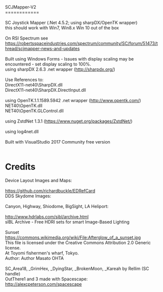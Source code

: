 SCJMapper-V2<br>
============<br>
<br>
SC Joystick Mapper  (.Net 4.5.2; using sharpDX/OpenTK wrapper)<br>
this should work with Win7, Win8.x Win 10 out of the box<br>
<br>
On RSI Spectrum see https://robertsspaceindustries.com/spectrum/community/SC/forum/51473/thread/scjmapper-news-and-updates
<br>
<br>
Built using Windows Forms - Issues with display scaling may be encountered - set display scaling to 100%.
<br>
using sharpDX 2.6.3 .net wrapper  (http://sharpdx.org/)<br>
<br>
Use References to:<br>
DirectX11-net40\SharpDX.dll<br>
DirectX11-net40\SharpDX.DirectInput.dll<br>
<br>
using OpenTK.1.1.1589.5942 .net wrapper  (http://www.opentk.com/)<br>
NET40\OpenTK.dll<br>
NET40\OpenTK.GLControl.dll<br>
<br>
using ZstdNet 1.3.1 (https://www.nuget.org/packages/ZstdNet/)<br>
<br>
using log4net.dll<br>
<br>
Built with VisualStudio 2017 Community free version<br>
<br>

# Credits

Device Layout Images and Maps:<br>
<br>
https://github.com/richardbuckle/EDRefCard
<br>
DDS Skydome Images:<br>
<br>
Canyon, Highway, Shiodome, BigSight, LA Heliport:<br>
<br>
http://www.hdrlabs.com/sibl/archive.html<br>
sIBL Archive - Free HDRI sets for smart Image-Based Lighting<br>
<br>
Sunset<br>
https://commons.wikimedia.org/wiki/File:Afterglow_of_a_sunset.jpg<br>
This file is licensed under the Creative Commons Attribution 2.0 Generic license.<br>
At Toyomi fishermen's wharf, Tokyo.<br>
Author: Author 	Masato OHTA<br>
<br>
SC_Area18, _GrimHex, _DyingStar, _BrokenMoon, _Kareah 
by Rellim (SC handle)
<br>
OutThere1 and 3  made with Spacescape:<br>
http://alexcpeterson.com/spacescape<br>
<br>
